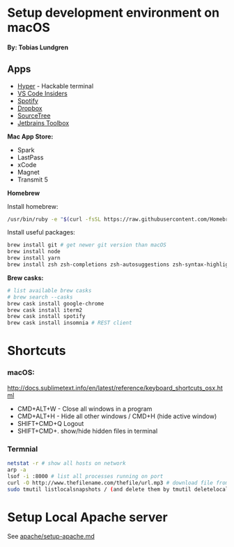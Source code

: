 # Setup development environment on macOS

#### By: Tobias Lundgren

## Apps

- [Hyper](https://releases.hyper.is/download/mac) - Hackable terminal
- [VS Code Insiders](https://go.microsoft.com/fwlink/?LinkId=723966)
- [Spotify](https://www.spotify.com/se/download/)
- [Dropbox](https://www.dropbox.com/downloading?src=index)
- [SourceTree](https://downloads.atlassian.com/software/sourcetree/SourceTree_2.4c.zip?_ga=1.41813542.562858026.1482000003)
- [Jetbrains Toolbox](https://www.jetbrains.com/toolbox/download/download-thanks.html?platform=mac)

**Mac App Store:**

- Spark
- LastPass
- xCode
- Magnet
- Transmit 5

**Homebrew**

Install homebrew:

```sh
/usr/bin/ruby -e "$(curl -fsSL https://raw.githubusercontent.com/Homebrew/install/master/install)"
```

Install useful packages:

```sh
brew install git # get newer git version than macOS
brew install node
brew install yarn
brew install zsh zsh-completions zsh-autosuggestions zsh-syntax-highlighting
```

**Brew casks:**

```sh
# list available brew casks
# brew search --casks
brew cask install google-chrome
brew cask install iterm2
brew cask install spotify
brew cask install insomnia # REST client
```

# Shortcuts

### macOS:

http://docs.sublimetext.info/en/latest/reference/keyboard_shortcuts_osx.html

- CMD+ALT+W - Close all windows in a program
- CMD+ALT+H - Hide all other windows / CMD+H (hide active window)
- SHIFT+CMD+Q Logout
- SHIFT+CMD+. show/hide hidden files in terminal

### Termnial

```sh
netstat -r # show all hosts on network
arp -a
lsof -i :8000 # list all processes running on port
curl -O http://www.thefilename.com/thefile/url.mp3 # download file from terminal
sudo tmutil listlocalsnapshots / (and delete them by tmutil deletelocalsnapshots {date})
```

# Setup Local Apache server

See [apache/setup-apache.md](https://github.com/lundgren2/dotfiles/blob/master/apache/setup-apache.md)
